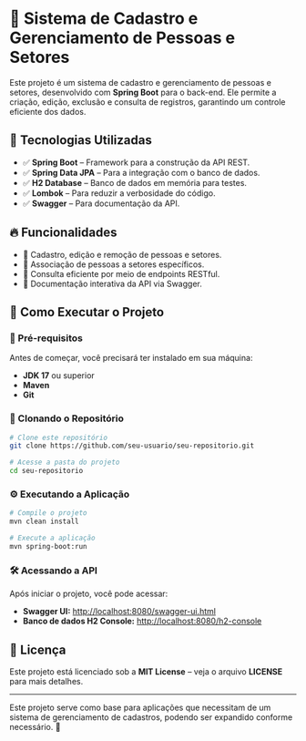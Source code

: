 # 📌 Sistema de Cadastro e Gerenciamento de Pessoas e Setores

Este projeto é um sistema de cadastro e gerenciamento de pessoas e setores, desenvolvido com **Spring Boot** para o back-end. Ele permite a criação, edição, exclusão e consulta de registros, garantindo um controle eficiente dos dados.

## 🚀 Tecnologias Utilizadas

- ✅ **Spring Boot** – Framework para a construção da API REST.
- ✅ **Spring Data JPA** – Para a integração com o banco de dados.
- ✅ **H2 Database** – Banco de dados em memória para testes.
- ✅ **Lombok** – Para reduzir a verbosidade do código.
- ✅ **Swagger** – Para documentação da API.

## 🔥 Funcionalidades

- 🔹 Cadastro, edição e remoção de pessoas e setores.
- 🔹 Associação de pessoas a setores específicos.
- 🔹 Consulta eficiente por meio de endpoints RESTful.
- 🔹 Documentação interativa da API via Swagger.

## 📂 Como Executar o Projeto

### 📌 Pré-requisitos

Antes de começar, você precisará ter instalado em sua máquina:
- **JDK 17** ou superior
- **Maven**
- **Git**

### 🚀 Clonando o Repositório

```bash
# Clone este repositório
git clone https://github.com/seu-usuario/seu-repositorio.git

# Acesse a pasta do projeto
cd seu-repositorio
```

### ⚙️ Executando a Aplicação

```bash
# Compile o projeto
mvn clean install

# Execute a aplicação
mvn spring-boot:run
```

### 🛠 Acessando a API

Após iniciar o projeto, você pode acessar:
- **Swagger UI:** [http://localhost:8080/swagger-ui.html](http://localhost:8080/swagger-ui.html)
- **Banco de dados H2 Console:** [http://localhost:8080/h2-console](http://localhost:8080/h2-console)

## 📜 Licença

Este projeto está licenciado sob a **MIT License** – veja o arquivo **LICENSE** para mais detalhes.

---

Este projeto serve como base para aplicações que necessitam de um sistema de gerenciamento de cadastros, podendo ser expandido conforme necessário. 🚀

